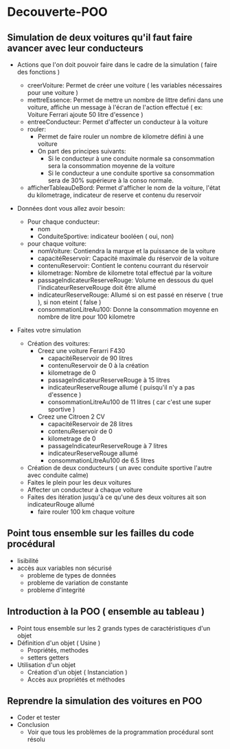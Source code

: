 # Decouverte-POO

	
## Simulation de deux voitures qu'il faut faire avancer avec leur conducteurs
- Actions que l'on doit pouvoir faire dans le cadre de la simulation ( faire des fonctions )
	- creerVoiture: Permet de créer une voiture ( les variables nécessaires pour une voiture )
	- mettreEssence: Permet de mettre un nombre de littre defini dans une voiture, affiche un message à l'écran de l'action effectué ( ex: Voiture Ferrari ajoute 50 litre d'essence )
	- entreeConducteur: Permet d'affecter un conducteur à la voiture
	- rouler: 
		- Permet de faire rouler un nombre de kilometre défini à une voiture
		- On part des principes suivants:
			- Si le conducteur à une conduite normale sa consommation sera la consommation moyenne de la voiture
			- Si le conducteur a une conduite sportive sa consommation sera de 30% supérieure à la conso normale.
	- afficherTableauDeBord: Permet d'afficher le nom de la voiture, l'état du kilometrage, indicateur de reserve et contenu du reservoir
	
- Données dont vous allez avoir besoin: 
	- Pour chaque conducteur:
		- nom
		- ConduiteSportive: indicateur  booléen ( oui, non)
	- pour chaque voiture:
		- nomVoiture: Contiendra la marque et la puissance de la voiture
		- capacitéReservoir: Capacité maximale du réservoir de la voiture
		- contenuReservoir: Contient le contenu courrant du réservoir
		- kilometrage: Nombre de kilometre total effectué par la voiture
		- passageIndicateurReserveRouge: Volume en dessous du quel l'indicateurReserveRouge doit être allumé 
		- indicateurReserveRouge: Allumé si on est passé en réserve ( true ), si non eteint ( false )
		- consommationLitreAu100: Donne la consommation moyenne en nombre de litre pour 100 kilometre
	
- Faites votre simulation
	- Création des voitures:
		- Creez une voiture Ferarri F430
			- capacitéReservoir de 90 litres
			- contenuReservoir de 0 à la création
			- kilometrage de 0
			- passageIndicateurReserveRouge à 15 litres
			- indicateurReserveRouge allumé ( puisqu'il n'y a pas d'essence )
			- consommationLitreAu100 de 11 litres ( car c'est une super sportive )
		- Creez une Citroen 2 CV
			- capacitéReservoir de 28 litres
			- contenuReservoir de 0
			- kilometrage de 0
			- passageIndicateurReserveRouge à 7 litres
			- indicateurReserveRouge allumé
			- consommationLitreAu100 de 6.5 litres
	- Création de deux conducteurs ( un avec conduite sportive l'autre avec conduite calme)
	- Faites le plein pour les deux voitures
	- Affecter un conducteur à chaque voiture
	- Faites des itération jusqu'à ce qu'une des deux voitures ait son indicateurRouge allumé
		- faire rouler 100 km chaque voiture

## Point tous ensemble sur les failles du code procédural
- lisibilité
- accès aux variables non sécurisé 
	- probleme de types de données
	- probleme de variation de constante
	- probleme d'integrité
				
## Introduction à la POO ( ensemble au tableau )
- Point tous ensemble 
	sur les  2 grands types de caractéristiques d'un objet
- Définition d'un objet ( Usine )
	- Propriétés, methodes
	- setters getters
- Utilisation d'un objet
	- Création d'un objet ( Instanciation )
	- Accès aux propriétés et méthodes
	
## Reprendre la simulation des voitures en POO
- Coder et tester
- Conclusion
	- Voir que tous les problèmes de la programmation procédural sont résolu
